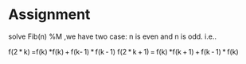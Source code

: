 # Assignment

solve Fib(n) %M ,we have two case: n is even and n is odd. i.e..

f(2 * k) =f(k) *f(k) + f(k- 1) * f(k - 1)
f(2 * k + 1) = f(k) *f(k + 1) + f(k - 1) * f(k)
